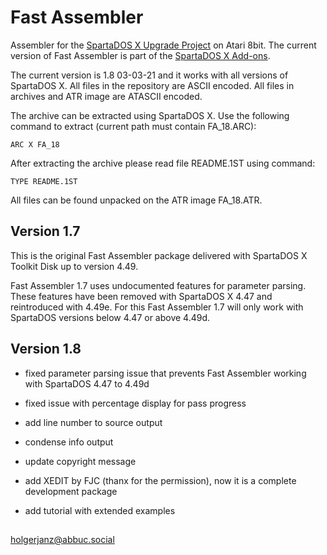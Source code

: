 # Fast Assembler

Assembler for the [SpartaDOS X Upgrade Project](http://sdx.atari8.info) on Atari 8bit. The current version of Fast Assembler is part of the [SpartaDOS X Add-ons](http://sdx.atari8.info/index.php?show=en_addons).

The current version is 1.8 03-03-21 and it works with all versions of SpartaDOS X. All files in the repository are ASCII encoded. All files in archives and ATR image are ATASCII encoded.

The archive can be extracted using SpartaDOS X. Use the following command to extract (current path must contain FA_18.ARC):

```
ARC X FA_18 
```
After extracting the archive please read file README.1ST using command:

```
TYPE README.1ST
```

All files can be found unpacked on the ATR image FA_18.ATR.

## Version 1.7

This is the original Fast Assembler package delivered with SpartaDOS X Toolkit Disk up to version 4.49.

Fast Assembler 1.7 uses undocumented features for parameter parsing. These features have been removed with SpartaDOS X 4.47 and reintroduced with 4.49e. For this Fast Assembler 1.7 will only work with SpartaDOS versions below 4.47 or above 4.49d.

## Version 1.8

- fixed parameter parsing issue that prevents Fast Assembler working with SpartaDOS 4.47 to 4.49d

- fixed issue with percentage display for pass progress

- add line number to source output

- condense info output 

- update copyright message

- add XEDIT by FJC (thanx for the permission), now it is a complete development package

- add tutorial with extended examples

## 
holgerjanz@abbuc.social
